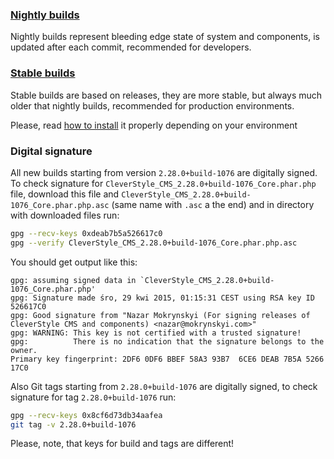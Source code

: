 ### [Nightly builds](https://sourceforge.net/projects/cleverstyle-cms/files/nightly/)
Nightly builds represent bleeding edge state of system and components, is updated after each commit, recommended for developers.

### [Stable builds](https://sourceforge.net/projects/cleverstyle-cms/files/stable/)
Stable builds are based on releases, they are more stable, but always much older that nightly builds, recommended for production environments.

Please, read [how to install](/docs/Installation.md) it properly depending on your environment

### Digital signature
All new builds starting from version `2.28.0+build-1076` are digitally signed.
To check signature for `CleverStyle_CMS_2.28.0+build-1076_Core.phar.php` file, download this file and `CleverStyle_CMS_2.28.0+build-1076_Core.phar.php.asc` (same name with `.asc` a the end) and in directory with downloaded files run:
```bash
gpg --recv-keys 0xdeab7b5a526617c0
gpg --verify CleverStyle_CMS_2.28.0+build-1076_Core.phar.php.asc
```
You should get output like this:
```
gpg: assuming signed data in `CleverStyle_CMS_2.28.0+build-1076_Core.phar.php'
gpg: Signature made śro, 29 kwi 2015, 01:15:31 CEST using RSA key ID 526617C0
gpg: Good signature from "Nazar Mokrynskyi (For signing releases of CleverStyle CMS and components) <nazar@mokrynskyi.com>"
gpg: WARNING: This key is not certified with a trusted signature!
gpg:          There is no indication that the signature belongs to the owner.
Primary key fingerprint: 2DF6 0DF6 BBEF 58A3 93B7  6CE6 DEAB 7B5A 5266 17C0
```

Also Git tags starting from `2.28.0+build-1076` are digitally signed, to check signature for tag `2.28.0+build-1076` run:
```bash
gpg --recv-keys 0x8cf6d73db34aafea
git tag -v 2.28.0+build-1076
```

Please, note, that keys for build and tags are different!
